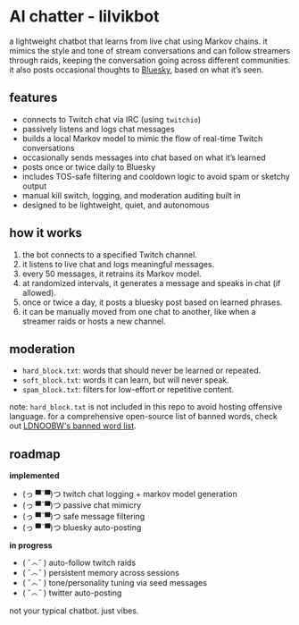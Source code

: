 # AI chatter - lilvikbot

a lightweight chatbot that learns from live chat using Markov chains. it mimics the style and tone of stream conversations and can follow streamers through raids, keeping the conversation going across different communities. it also posts occasional thoughts to [Bluesky](https://bsky.app/profile/lilvikbot.bsky.social), based on what it’s seen.

## features

- connects to Twitch chat via IRC (using `twitchio`)
- passively listens and logs chat messages
- builds a local Markov model to mimic the flow of real-time Twitch conversations
- occasionally sends messages into chat based on what it’s learned
- posts once or twice daily to Bluesky
- includes TOS-safe filtering and cooldown logic to avoid spam or sketchy output
- manual kill switch, logging, and moderation auditing built in
- designed to be lightweight, quiet, and autonomous

## how it works

1. the bot connects to a specified Twitch channel.
2. it listens to live chat and logs meaningful messages.
3. every 50 messages, it retrains its Markov model.
4. at randomized intervals, it generates a message and speaks in chat (if allowed).
5. once or twice a day, it posts a bluesky post based on learned phrases.
6. it can be manually moved from one chat to another, like when a streamer raids or hosts a new channel.

## moderation

- `hard_block.txt`: words that should never be learned or repeated.
- `soft_block.txt`: words it can learn, but will never speak.
- `spam_block.txt`: filters for low-effort or repetitive content.

note: `hard_block.txt` is not included in this repo to avoid hosting offensive language. for a comprehensive open-source list of banned words, check out [LDNOOBW's banned word list](https://github.com/LDNOOBW/List-of-Dirty-Naughty-Obscene-and-Otherwise-Bad-Words).

## roadmap

**implemented**

- (っ ▀¯▀)つ twitch chat logging + markov model generation
- (っ ▀¯▀)つ passive chat mimicry
- (っ ▀¯▀)つ safe message filtering
- (っ ▀¯▀)つ bluesky auto-posting

**in progress**

- ( ˇ෴ˇ ) auto-follow twitch raids
- ( ˇ෴ˇ ) persistent memory across sessions
- ( ˇ෴ˇ ) tone/personality tuning via seed messages
- ( ˇ෴ˇ ) twitter auto-posting

not your typical chatbot. just vibes.
